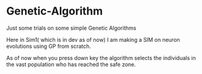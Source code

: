 # Genetic-Algorithm
Just some trials on some simple Genetic Algorithms

Here in Sim1( which is in dev as of now) I am making a SIM on neuron evolutions using GP from scratch.

As of now when you press down key the algorithm selects the individuals in the vast population who has reached the safe zone.
